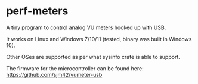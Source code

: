# perf-meters

A tiny program to control analog VU meters hooked up with USB.

It works on Linux and Windows 7/10/11 (tested, binary was built in Windows 10).

Other OSes are supported as per what sysinfo crate is able to support.

The firmware for the microcontroller can be found here: <https://github.com/sjm42/vumeter-usb>
